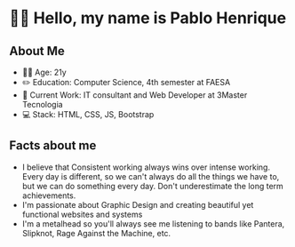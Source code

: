 # 🙋‍♂️ Hello, my name is Pablo Henrique

<!--
**pablo-pmoura/pablo-pmoura** is a ✨ _special_ ✨ repository because its `README.md` (this file) appears on your GitHub profile.

-->
## About Me
- 🙋‍♂️ Age: 21y
- ✏️ Education: Computer Science, 4th semester at FAESA
- 💼 Current Work: IT consultant and Web Developer at 3Master Tecnologia
- 💻 Stack: HTML, CSS, JS, Bootstrap

## Facts about me
- I believe that Consistent working always wins over intense working. Every day is different, so we can't always do all the things we have to, but we can do something every day. Don't underestimate the long term achievements.
- I'm passionate about Graphic Design and creating beautiful yet functional websites and systems
- I'm a metalhead so you'll always see me listening to bands like Pantera, Slipknot, Rage Against the Machine, etc.
